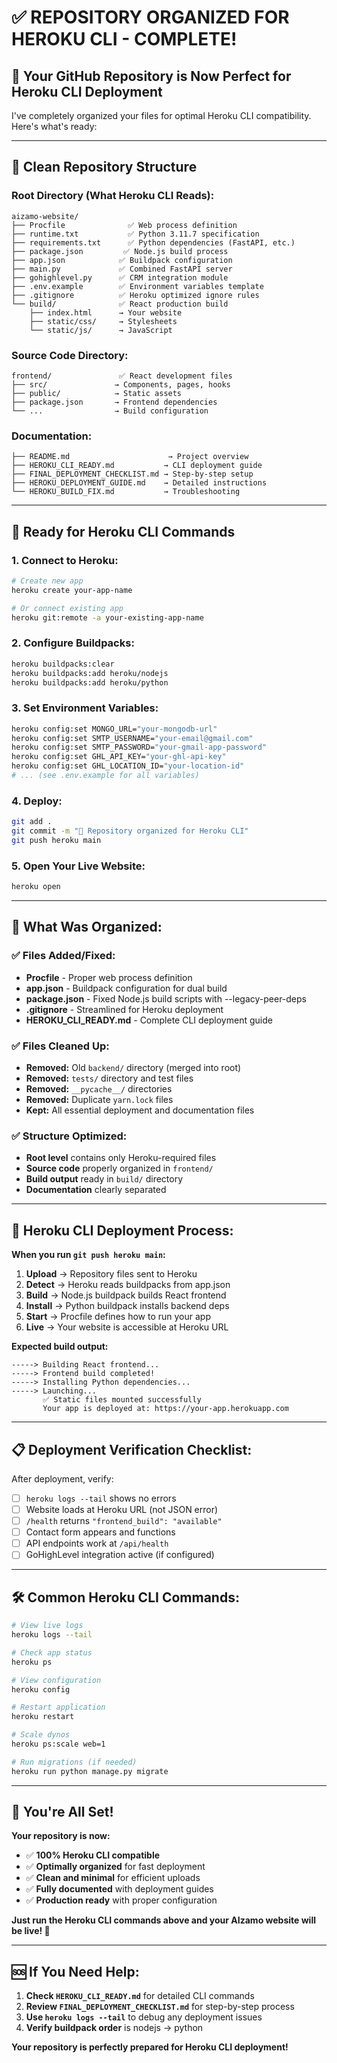 # ✅ **REPOSITORY ORGANIZED FOR HEROKU CLI - COMPLETE!**

## 🎉 **Your GitHub Repository is Now Perfect for Heroku CLI Deployment**

I've completely organized your files for optimal Heroku CLI compatibility. Here's what's ready:

---

## 📁 **Clean Repository Structure**

### **Root Directory (What Heroku CLI Reads):**
```
aizamo-website/
├── Procfile              ✅ Web process definition
├── runtime.txt           ✅ Python 3.11.7 specification  
├── requirements.txt      ✅ Python dependencies (FastAPI, etc.)
├── package.json         ✅ Node.js build process
├── app.json            ✅ Buildpack configuration  
├── main.py             ✅ Combined FastAPI server
├── gohighlevel.py      ✅ CRM integration module
├── .env.example        ✅ Environment variables template
├── .gitignore          ✅ Heroku optimized ignore rules
└── build/              ✅ React production build
    ├── index.html      → Your website
    ├── static/css/     → Stylesheets  
    └── static/js/      → JavaScript
```

### **Source Code Directory:**
```
frontend/               ✅ React development files
├── src/               → Components, pages, hooks
├── public/            → Static assets
├── package.json       → Frontend dependencies
└── ...                → Build configuration
```

### **Documentation:**
```
├── README.md                      → Project overview
├── HEROKU_CLI_READY.md           → CLI deployment guide  
├── FINAL_DEPLOYMENT_CHECKLIST.md → Step-by-step setup
├── HEROKU_DEPLOYMENT_GUIDE.md    → Detailed instructions
└── HEROKU_BUILD_FIX.md           → Troubleshooting
```

---

## 🚀 **Ready for Heroku CLI Commands**

### **1. Connect to Heroku:**
```bash
# Create new app
heroku create your-app-name

# Or connect existing app
heroku git:remote -a your-existing-app-name
```

### **2. Configure Buildpacks:**
```bash
heroku buildpacks:clear
heroku buildpacks:add heroku/nodejs
heroku buildpacks:add heroku/python
```

### **3. Set Environment Variables:**
```bash
heroku config:set MONGO_URL="your-mongodb-url"
heroku config:set SMTP_USERNAME="your-email@gmail.com"
heroku config:set SMTP_PASSWORD="your-gmail-app-password"  
heroku config:set GHL_API_KEY="your-ghl-api-key"
heroku config:set GHL_LOCATION_ID="your-location-id"
# ... (see .env.example for all variables)
```

### **4. Deploy:**
```bash
git add .
git commit -m "🚀 Repository organized for Heroku CLI"
git push heroku main
```

### **5. Open Your Live Website:**
```bash
heroku open
```

---

## 🔧 **What Was Organized:**

### **✅ Files Added/Fixed:**
- **Procfile** - Proper web process definition
- **app.json** - Buildpack configuration for dual build
- **package.json** - Fixed Node.js build scripts with --legacy-peer-deps
- **.gitignore** - Streamlined for Heroku deployment
- **HEROKU_CLI_READY.md** - Complete CLI deployment guide

### **✅ Files Cleaned Up:**
- **Removed:** Old `backend/` directory (merged into root)
- **Removed:** `tests/` directory and test files  
- **Removed:** `__pycache__/` directories
- **Removed:** Duplicate `yarn.lock` files
- **Kept:** All essential deployment and documentation files

### **✅ Structure Optimized:**
- **Root level** contains only Heroku-required files
- **Source code** properly organized in `frontend/`
- **Build output** ready in `build/` directory
- **Documentation** clearly separated

---

## 🎯 **Heroku CLI Deployment Process:**

**When you run `git push heroku main`:**

1. **Upload** → Repository files sent to Heroku
2. **Detect** → Heroku reads buildpacks from app.json
3. **Build** → Node.js buildpack builds React frontend
4. **Install** → Python buildpack installs backend deps  
5. **Start** → Procfile defines how to run your app
6. **Live** → Your website is accessible at Heroku URL

**Expected build output:**
```
-----> Building React frontend...
-----> Frontend build completed!
-----> Installing Python dependencies...
-----> Launching...
       ✅ Static files mounted successfully
       Your app is deployed at: https://your-app.herokuapp.com
```

---

## 📋 **Deployment Verification Checklist:**

After deployment, verify:
- [ ] `heroku logs --tail` shows no errors
- [ ] Website loads at Heroku URL (not JSON error)
- [ ] `/health` returns `"frontend_build": "available"`
- [ ] Contact form appears and functions
- [ ] API endpoints work at `/api/health`
- [ ] GoHighLevel integration active (if configured)

---

## 🛠️ **Common Heroku CLI Commands:**

```bash
# View live logs
heroku logs --tail

# Check app status  
heroku ps

# View configuration
heroku config

# Restart application
heroku restart

# Scale dynos
heroku ps:scale web=1

# Run migrations (if needed)
heroku run python manage.py migrate
```

---

## 🎉 **You're All Set!**

**Your repository is now:**
- ✅ **100% Heroku CLI compatible**
- ✅ **Optimally organized** for fast deployment  
- ✅ **Clean and minimal** for efficient uploads
- ✅ **Fully documented** with deployment guides
- ✅ **Production ready** with proper configuration

**Just run the Heroku CLI commands above and your AIzamo website will be live! 🚀**

---

## 🆘 **If You Need Help:**

1. **Check `HEROKU_CLI_READY.md`** for detailed CLI commands
2. **Review `FINAL_DEPLOYMENT_CHECKLIST.md`** for step-by-step process  
3. **Use `heroku logs --tail`** to debug any deployment issues
4. **Verify buildpack order** is nodejs → python

**Your repository is perfectly prepared for Heroku CLI deployment!**